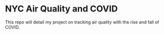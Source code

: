# NYC Air Quality and COVID
This repo will detail my project on tracking air quality with the rise and fall of COVID.
